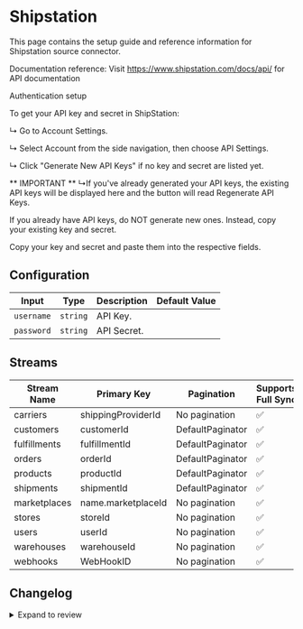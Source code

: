 # Shipstation
This page contains the setup guide and reference information for Shipstation source connector.

Documentation reference:
Visit https://www.shipstation.com/docs/api/ for API documentation

Authentication setup

To get your API key and secret in ShipStation:

↳ Go to Account Settings.

↳ Select Account from the side navigation, then choose API Settings.

↳ Click &quot;Generate New API Keys&quot; if no key and secret are listed yet.

** IMPORTANT **
↳If you&#39;ve already generated your API keys, the existing API keys will be displayed here and the button will read Regenerate API Keys.

If you already have API keys, do NOT generate new ones. Instead, copy your existing key and secret.

Copy your key and secret and paste them into the respective fields.


## Configuration

| Input | Type | Description | Default Value |
|-------|------|-------------|---------------|
| `username` | `string` | API Key.  |  |
| `password` | `string` | API Secret.  |  |

## Streams
| Stream Name | Primary Key | Pagination | Supports Full Sync | Supports Incremental |
|-------------|-------------|------------|---------------------|----------------------|
| carriers | shippingProviderId | No pagination | ✅ |  ❌  |
| customers | customerId | DefaultPaginator | ✅ |  ❌  |
| fulfillments | fulfillmentId | DefaultPaginator | ✅ |  ❌  |
| orders | orderId | DefaultPaginator | ✅ |  ❌  |
| products | productId | DefaultPaginator | ✅ |  ❌  |
| shipments | shipmentId | DefaultPaginator | ✅ |  ❌  |
| marketplaces | name.marketplaceId | No pagination | ✅ |  ❌  |
| stores | storeId | No pagination | ✅ |  ❌  |
| users | userId | No pagination | ✅ |  ❌  |
| warehouses | warehouseId | No pagination | ✅ |  ❌  |
| webhooks | WebHookID | No pagination | ✅ |  ❌  |

## Changelog

<details>
  <summary>Expand to review</summary>

| Version          | Date              | Pull Request | Subject        |
|------------------|-------------------|--------------|----------------|
| 0.2.1 | 2025-03-22 | [56257](https://github.com/airbytehq/airbyte/pull/56257) | Update dependencies |
| 0.2.0 | 2025-03-13 | [55738](https://github.com/airbytehq/airbyte/pull/55738) | add incremental for orders, shipments and fullfillments |
| 0.1.5 | 2025-03-09 | [55648](https://github.com/airbytehq/airbyte/pull/55648) | Update dependencies |
| 0.1.4 | 2025-03-01 | [55122](https://github.com/airbytehq/airbyte/pull/55122) | Update dependencies |
| 0.1.3 | 2025-02-22 | [54511](https://github.com/airbytehq/airbyte/pull/54511) | Update dependencies |
| 0.1.2 | 2025-02-15 | [54047](https://github.com/airbytehq/airbyte/pull/54047) | Update dependencies |
| 0.1.1 | 2025-02-08 | [53551](https://github.com/airbytehq/airbyte/pull/53551) | Update dependencies |
| 0.1.0 | 2025-02-03 | [52707](https://github.com/airbytehq/airbyte/pull/52707) | Change auth method |
| 0.0.6 | 2025-02-01 | [53109](https://github.com/airbytehq/airbyte/pull/53109) | Update dependencies |
| 0.0.5 | 2025-01-25 | [52405](https://github.com/airbytehq/airbyte/pull/52405) | Update dependencies |
| 0.0.4 | 2025-01-18 | [51911](https://github.com/airbytehq/airbyte/pull/51911) | Update dependencies |
| 0.0.3 | 2025-01-11 | [51328](https://github.com/airbytehq/airbyte/pull/51328) | Update dependencies |
| 0.0.2 | 2024-12-28 | [50726](https://github.com/airbytehq/airbyte/pull/50726) | Update dependencies |
| 0.0.1 | 2024-12-21 | | Initial release by [@JohnnyRafael](https://github.com/JohnnyRafael) via Connector Builder |

</details>
